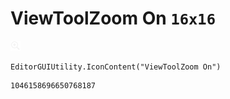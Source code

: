 # ViewToolZoom On `16x16`
<img src="/img/ViewToolZoom%20On.png" width=16 height=16>

``` CSharp
EditorGUIUtility.IconContent("ViewToolZoom On")
```
```
1046158696650768187
```
